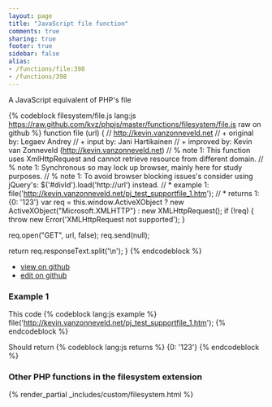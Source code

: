 ```yaml
---
layout: page
title: "JavaScript file function"
comments: true
sharing: true
footer: true
sidebar: false
alias:
- /functions/file:398
- /functions/398
---
```

<!-- Generated by Rakefile:build -->
A JavaScript equivalent of PHP's file

{% codeblock filesystem/file.js lang:js https://raw.github.com/kvz/phpjs/master/functions/filesystem/file.js raw on github %}
function file (url) {
  // http://kevin.vanzonneveld.net
  // +   original by: Legaev Andrey
  // +      input by: Jani Hartikainen
  // +   improved by: Kevin van Zonneveld (http://kevin.vanzonneveld.net)
  // %        note 1: This function uses XmlHttpRequest and cannot retrieve resource from different domain.
  // %        note 1: Synchronous so may lock up browser, mainly here for study purposes.
  // %        note 1: To avoid browser blocking issues's consider using jQuery's: $('#divId').load('http://url') instead.
  // *     example 1: file('http://kevin.vanzonneveld.net/pj_test_supportfile_1.htm');
  // *     returns 1: {0: '123'}
  var req = this.window.ActiveXObject ? new ActiveXObject("Microsoft.XMLHTTP") : new XMLHttpRequest();
  if (!req) {
    throw new Error('XMLHttpRequest not supported');
  }

  req.open("GET", url, false);
  req.send(null);

  return req.responseText.split('\n');
}
{% endcodeblock %}

 - [view on github](https://github.com/kvz/phpjs/blob/master/functions/filesystem/file.js)
 - [edit on github](https://github.com/kvz/phpjs/edit/master/functions/filesystem/file.js)

### Example 1
This code
{% codeblock lang:js example %}
file('http://kevin.vanzonneveld.net/pj_test_supportfile_1.htm');
{% endcodeblock %}

Should return
{% codeblock lang:js returns %}
{0: '123'}
{% endcodeblock %}


### Other PHP functions in the filesystem extension
{% render_partial _includes/custom/filesystem.html %}
